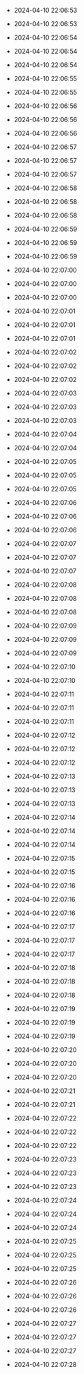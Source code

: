 
- 2024-04-10 22:06:53

- 2024-04-10 22:06:53

- 2024-04-10 22:06:54

- 2024-04-10 22:06:54

- 2024-04-10 22:06:54

- 2024-04-10 22:06:55

- 2024-04-10 22:06:55

- 2024-04-10 22:06:56

- 2024-04-10 22:06:56

- 2024-04-10 22:06:56

- 2024-04-10 22:06:57

- 2024-04-10 22:06:57

- 2024-04-10 22:06:57

- 2024-04-10 22:06:58

- 2024-04-10 22:06:58

- 2024-04-10 22:06:58

- 2024-04-10 22:06:59

- 2024-04-10 22:06:59

- 2024-04-10 22:06:59

- 2024-04-10 22:07:00

- 2024-04-10 22:07:00

- 2024-04-10 22:07:00

- 2024-04-10 22:07:01

- 2024-04-10 22:07:01

- 2024-04-10 22:07:01

- 2024-04-10 22:07:02

- 2024-04-10 22:07:02

- 2024-04-10 22:07:02

- 2024-04-10 22:07:03

- 2024-04-10 22:07:03

- 2024-04-10 22:07:03

- 2024-04-10 22:07:04

- 2024-04-10 22:07:04

- 2024-04-10 22:07:05

- 2024-04-10 22:07:05

- 2024-04-10 22:07:05

- 2024-04-10 22:07:06

- 2024-04-10 22:07:06

- 2024-04-10 22:07:06

- 2024-04-10 22:07:07

- 2024-04-10 22:07:07

- 2024-04-10 22:07:07

- 2024-04-10 22:07:08

- 2024-04-10 22:07:08

- 2024-04-10 22:07:08

- 2024-04-10 22:07:09

- 2024-04-10 22:07:09

- 2024-04-10 22:07:09

- 2024-04-10 22:07:10

- 2024-04-10 22:07:10

- 2024-04-10 22:07:11

- 2024-04-10 22:07:11

- 2024-04-10 22:07:11

- 2024-04-10 22:07:12

- 2024-04-10 22:07:12

- 2024-04-10 22:07:12

- 2024-04-10 22:07:13

- 2024-04-10 22:07:13

- 2024-04-10 22:07:13

- 2024-04-10 22:07:14

- 2024-04-10 22:07:14

- 2024-04-10 22:07:14

- 2024-04-10 22:07:15

- 2024-04-10 22:07:15

- 2024-04-10 22:07:16

- 2024-04-10 22:07:16

- 2024-04-10 22:07:16

- 2024-04-10 22:07:17

- 2024-04-10 22:07:17

- 2024-04-10 22:07:17

- 2024-04-10 22:07:18

- 2024-04-10 22:07:18

- 2024-04-10 22:07:18

- 2024-04-10 22:07:19

- 2024-04-10 22:07:19

- 2024-04-10 22:07:19

- 2024-04-10 22:07:20

- 2024-04-10 22:07:20

- 2024-04-10 22:07:20

- 2024-04-10 22:07:21

- 2024-04-10 22:07:21

- 2024-04-10 22:07:22

- 2024-04-10 22:07:22

- 2024-04-10 22:07:22

- 2024-04-10 22:07:23

- 2024-04-10 22:07:23

- 2024-04-10 22:07:23

- 2024-04-10 22:07:24

- 2024-04-10 22:07:24

- 2024-04-10 22:07:24

- 2024-04-10 22:07:25

- 2024-04-10 22:07:25

- 2024-04-10 22:07:25

- 2024-04-10 22:07:26

- 2024-04-10 22:07:26

- 2024-04-10 22:07:26

- 2024-04-10 22:07:27

- 2024-04-10 22:07:27

- 2024-04-10 22:07:27

- 2024-04-10 22:07:28
